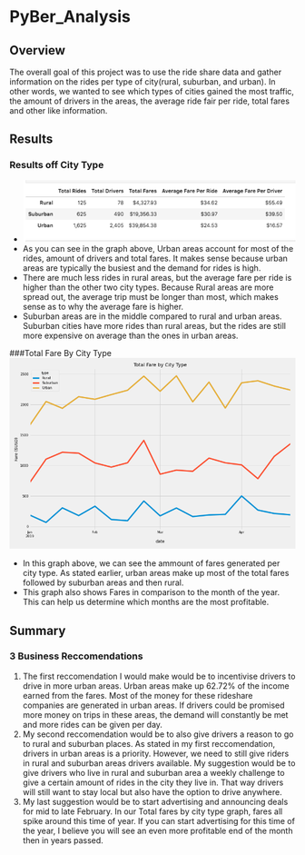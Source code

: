# PyBer_Analysis

## Overview
The overall goal of this project was to use the ride share data and gather information on the rides per type of city(rural, suburban, and urban). In other words, we wanted to see which types of cities gained the most traffic, the amount of drivers in the areas, the average ride fair per ride, total fares and other like information.

## Results
### Results off City Type
* ![Pyber](analysis/Pyber.png)
* As you can see in the graph above, Urban areas account for most of the rides, amount of drivers and total fares. It makes sense because urban areas are typically the busiest and the demand for rides is high.
* There are much less rides in rural areas, but the average fare per ride is higher than the other two city types. Because Rural areas are more spread out, the average trip must be longer than most, which makes sense as to why the average fare is higher.
* Suburban areas are in the middle compared to rural and urban areas. Suburban cities have more rides than rural areas, but the rides are still more expensive on average than the ones in urban areas.

###Total Fare By City Type
![PyBer_fare_summary](analysis/PyBer_fare_summary.png)
* In this graph above, we can see the ammount of fares generated per city type. As stated earlier, urban areas make up most of the total fares followed by suburban areas and then rural.
* This graph also shows Fares in comparison to the month of the year. This can help us determine which months are the most profitable.



## Summary

### 3 Business Reccomendations
1. The first reccomendation I would make would be to incentivise drivers to drive in more urban areas. Urban areas make up 62.72% of the income earned from the fares. Most of the money for these rideshare companies are generated in urban areas. If drivers could be promised more money on trips in these areas, the demand will constantly be met and more rides can be given per day.
2. My second reccomendation would be to also give drivers a reason to go to rural and suburban places. As stated in my first reccomendation, drivers in urban areas is a priority. However, we need to still give riders in rural and suburban areas drivers available. My suggestion would be to give drivers who live in rural and suburban area a weekly challenge to give a certain amount of rides in the city they live in. That way drivers will still want to stay local but also have the option to drive anywhere.
3. My last suggestion would be to start advertising and announcing deals for mid to late February. In our Total fares by city type graph, fares all spike around this time of year. If you can start advertising for this time of the year, I believe you will see an even more profitable end of the month then in years passed.